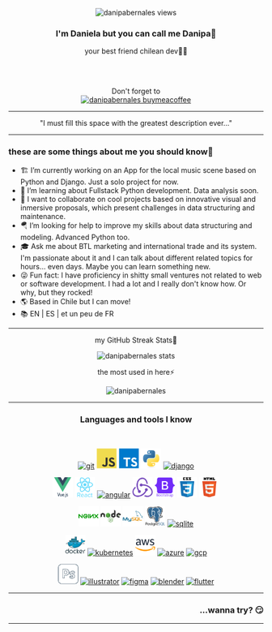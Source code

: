 <p align="center"><img src="https://komarev.com/ghpvc/?username=danipabernales&label=Profile%20views&color=0e75b6&style=flat" alt="danipabernales views"/></p>
<h3 align="center">I'm Daniela but you can call me Danipa🤝</h3>
<p align="center">your best friend chilean dev👩‍💻</p>
<br>
<br>
<p align="center">Don't forget to<br>
  <a href="https://www.buymeacoffee.com/danipabernales"><img src="https://cdn.buymeacoffee.com/buttons/v2/default-yellow.png" height="50" width="210" alt="danipabernales buymeacoffee"/></a>
</p>

---

<p align="center">"I must fill this space with the greatest description ever..."</p>

---

<h3>these are some things about me you should know🫵</h3>
<ul>
  <li>🏗 I’m currently working on an App for the local music scene based on Python and Django. Just a solo project for now.</li>
  <li>🌱 I’m learning about Fullstack Python development. Data analysis soon.</li>
  <li>👯 I want to collaborate on cool projects based on innovative visual and inmersive proposals, which present challenges in data structuring and maintenance.</li>
  <li>🪂 I’m looking for help to improve my skills about data structuring and modeling. Advanced Python too.</li>
  <li>🎓 Ask me about BTL marketing and international trade and its system. I'm passionate about it and I can talk about different related topics for hours... even days. Maybe    you can learn something new.</li>
  <li>😜 Fun fact: I have proficiency in shitty small ventures not related to web or software development. I had a lot and I really don't know how. Or why, but they rocked!</li>
  <li>🌎 Based in Chile but I can move!</li>
  <li>📚 EN | ES | et un peu de FR</li>
</ul>

---

<p align="center">my GitHub Streak Stats🚦</p>
<p align="center"><img src="https://github-readme-streak-stats.herokuapp.com?user=danipabernales&theme=transparent&hide_border=true" alt="danipabernales stats"/></p>
<p align="center">the most used in here⚡</p>
<p align="center"><img src="https://github-readme-stats.vercel.app/api/top-langs/?username=danipabernales&show_icons=true&locale=en&layout=compact&theme=transparent&hide_title=true&hide_border=true" alt="danipabernales"/></p>

---

<h3 align="center">Languages and tools I know</h3>
<br>
<p align="center">
  <a href="https://git-scm.com/" target="_blank"><img src="https://www.vectorlogo.zone/logos/git-scm/git-scm-icon.svg" alt="git" width="40" height="40"/></a>
  <a href="https://developer.mozilla.org/en-US/docs/Web/JavaScript" target="_blank"><img src="https://raw.githubusercontent.com/devicons/devicon/master/icons/javascript/javascript-original.svg" alt="javascript" width="40" height="40"/></a>
  <a href="https://www.typescriptlang.org/" target="_blank"><img src="https://raw.githubusercontent.com/devicons/devicon/master/icons/typescript/typescript-original.svg" alt="typescript" width="40" height="40"/></a>
  <a href="https://www.python.org" target="_blank"><img src="https://raw.githubusercontent.com/devicons/devicon/master/icons/python/python-original.svg" alt="python" width="40" height="40"/></a>
  <a href="https://www.djangoproject.com/" target="_blank"><img src="https://cdn.worldvectorlogo.com/logos/django.svg" alt="django" width="40" height="40"/></a> 
</p>
<p align="center">
  <a href="https://vuejs.org/" target="_blank"><img src="https://raw.githubusercontent.com/devicons/devicon/master/icons/vuejs/vuejs-original-wordmark.svg" alt="vuejs" width="40" height="40"/></a>
  <a href="https://reactjs.org/" target="_blank"><img src="https://raw.githubusercontent.com/devicons/devicon/master/icons/react/react-original-wordmark.svg" alt="react" width="40" height="40"/></a>
  <a href="https://angular.io" target="_blank"><img src="https://angular.io/assets/images/logos/angular/angular.svg" alt="angular" width="40" height="40"/></a> 
  <a href="https://redux.js.org" target="_blank"><img src="https://raw.githubusercontent.com/devicons/devicon/master/icons/redux/redux-original.svg" alt="redux" width="40" height="40"/></a>
  <a href="https://getbootstrap.com" target="_blank"><img src="https://raw.githubusercontent.com/devicons/devicon/master/icons/bootstrap/bootstrap-plain-wordmark.svg" alt="bootstrap" width="40" height="40"/></a>
  <a href="https://www.w3schools.com/css/" target="_blank"><img src="https://raw.githubusercontent.com/devicons/devicon/master/icons/css3/css3-original-wordmark.svg" alt="css3" width="40" height="40"/></a>
  <a href="https://www.w3.org/html/" target="_blank"><img src="https://raw.githubusercontent.com/devicons/devicon/master/icons/html5/html5-original-wordmark.svg" alt="html5" width="40" height="40"/></a>
</p>
<p align="center">
  <a href="https://www.nginx.com" target="_blank"><img src="https://raw.githubusercontent.com/devicons/devicon/master/icons/nginx/nginx-original.svg" alt="nginx" width="40" height="40"/></a>
  <a href="https://nodejs.org" target="_blank"><img src="https://raw.githubusercontent.com/devicons/devicon/master/icons/nodejs/nodejs-original-wordmark.svg" alt="nodejs" width="40" height="40"/></a>
  <a href="https://www.mysql.com/" target="_blank"><img src="https://raw.githubusercontent.com/devicons/devicon/master/icons/mysql/mysql-original-wordmark.svg" alt="mysql" width="40" height="40"/></a>
  <a href="https://www.postgresql.org" target="_blank"><img src="https://raw.githubusercontent.com/devicons/devicon/master/icons/postgresql/postgresql-original-wordmark.svg" alt="postgresql" width="40" height="40"/></a>
  <a href="https://www.sqlite.org/" target="_blank"><img src="https://www.vectorlogo.zone/logos/sqlite/sqlite-icon.svg" alt="sqlite" width="40" height="40"/></a>
</p>
<p align="center">
  <a href="https://www.docker.com/" target="_blank"><img src="https://raw.githubusercontent.com/devicons/devicon/master/icons/docker/docker-original-wordmark.svg" alt="docker" width="40" height="40"/></a>
  <a href="https://kubernetes.io" target="_blank"><img src="https://www.vectorlogo.zone/logos/kubernetes/kubernetes-icon.svg" alt="kubernetes" width="40" height="40"/></a>
  <a href="https://aws.amazon.com" target="_blank"><img src="https://raw.githubusercontent.com/devicons/devicon/master/icons/amazonwebservices/amazonwebservices-original-wordmark.svg" alt="aws" width="40" height="40"/></a> 
  <a href="https://azure.microsoft.com/en-in/" target="_blank"><img src="https://www.vectorlogo.zone/logos/microsoft_azure/microsoft_azure-icon.svg" alt="azure" width="40" height="40"/></a>
  <a href="https://cloud.google.com" target="_blank"><img src="https://www.vectorlogo.zone/logos/google_cloud/google_cloud-icon.svg" alt="gcp" width="40" height="40"/></a>
</p>
<p align="center">
  <a href="https://www.photoshop.com/en" target="_blank"><img src="https://raw.githubusercontent.com/devicons/devicon/master/icons/photoshop/photoshop-line.svg" alt="photoshop" width="40" height="40"/></a>
  <a href="https://www.adobe.com/in/products/illustrator.html" target="_blank"><img src="https://www.vectorlogo.zone/logos/adobe_illustrator/adobe_illustrator-icon.svg" alt="illustrator" width="40" height="40"/></a>
  <a href="https://www.figma.com/" target="_blank"><img src="https://www.vectorlogo.zone/logos/figma/figma-icon.svg" alt="figma" width="40" height="40"/></a>
  <a href="https://www.blender.org/" target="_blank"><img src="https://download.blender.org/branding/community/blender_community_badge_white.svg" alt="blender" width="40" height="40"/></a>
  <a href="https://flutter.dev" target="_blank"><img src="https://www.vectorlogo.zone/logos/flutterio/flutterio-icon.svg" alt="flutter" width="40" height="40"/></a>
</p> 

---

<h3 align="right">...wanna try? 😏</h3>

---
